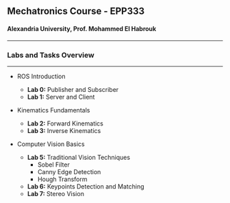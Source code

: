 ## Mechatronics Course - EPP333
#### Alexandria University,  Prof. Mohammed El Habrouk
----

### Labs and Tasks Overview
----
- ROS Introduction
   - **Lab 0:** Publisher and Subscriber
   - **Lab 1:** Server and Client

- Kinematics Fundamentals
   - **Lab 2:** Forward Kinematics
   - **Lab 3:** Inverse Kinematics

- Computer Vision Basics
   - **Lab 5:** Traditional Vision Techniques
      - Sobel Filter
      - Canny Edge Detection
      - Hough Transform
   - **Lab 6:** Keypoints Detection and Matching
   - **Lab 7:** Stereo Vision
